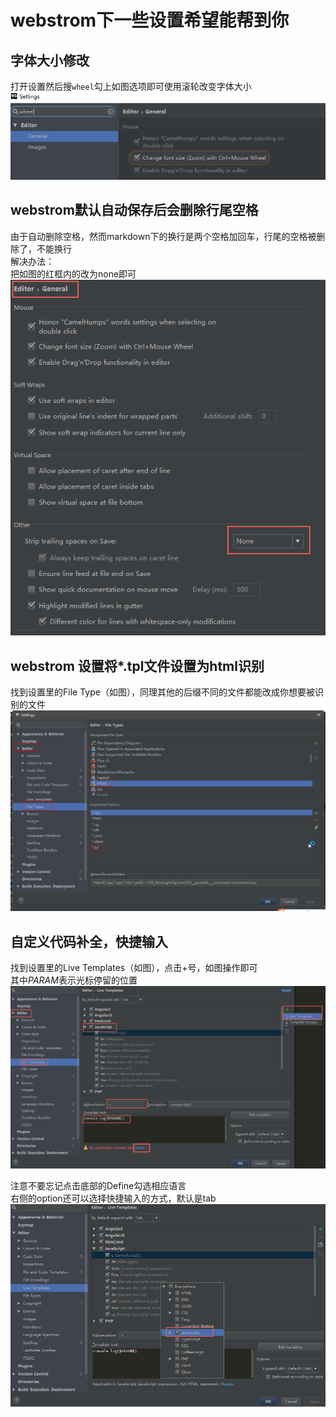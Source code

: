 # webstrom下一些设置希望能帮到你

## 字体大小修改
打开设置然后搜`wheel`勾上如图选项即可使用滚轮改变字体大小  
![](/static/img/image.png)

## webstrom默认自动保存后会删除行尾空格
由于自动删除空格，然而markdown下的换行是两个空格加回车，行尾的空格被删除了，不能换行  
解决办法：  
把如图的红框内的改为none即可  
![](/static/img/image_1.png)

## webstrom 设置将*.tpl文件设置为html识别
找到设置里的File Type（如图），同理其他的后缀不同的文件都能改成你想要被识别的文件
![](/static/img/tpl_to_html.png)

## 自定义代码补全，快捷输入
找到设置里的Live Templates（如图），点击+号，如图操作即可  
其中$PARAM$表示光标停留的位置  
![](/static/img/kuaijieshuru.png)  

注意不要忘记点击底部的Define勾选相应语言  
右侧的option还可以选择快捷输入的方式，默认是tab  
![](/static/img/kuaijieshuru1.png)